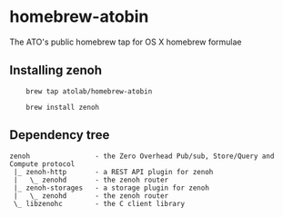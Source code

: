 # homebrew-atobin

The ATO's public homebrew tap for OS X homebrew formulae

## Installing zenoh
```
    brew tap atolab/homebrew-atobin
```

```
    brew install zenoh
```

## Dependency tree
```
zenoh                - the Zero Overhead Pub/sub, Store/Query and Compute protocol
 |_ zenoh-http       - a REST API plugin for zenoh
 |   \_ zenohd       - the zenoh router
 |_ zenoh-storages   - a storage plugin for zenoh
 |   \_ zenohd       - the zenoh router
 \_ libzenohc        - the C client library
```
